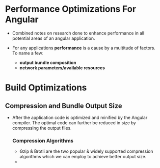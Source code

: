 # Performance Optimizations For Angular
- Combined notes on research done to enhance performance in all potential areas of an angular application.

- For any applications **performance** is a cause by a multitude of factors. To name a few:
  - **output bundle composition**
  - **network parameters/available resources**

# Build Optimizations

## Compression and Bundle Output Size
- After the application code is optimized and minified by the Angular compiler. The optimal code can further be reduced in size by compressing the output files. 

  ### Compression Algorithms
  - Gzip & Brotli are the two popular & widely supported compression algorithms which we can employ to achieve better output size.
  - 